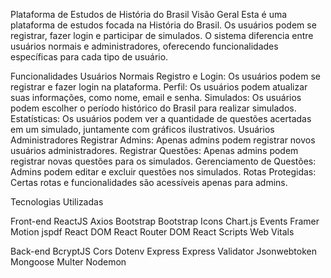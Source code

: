 Plataforma de Estudos de História do Brasil
Visão Geral
Esta é uma plataforma de estudos focada na História do Brasil. Os usuários podem se registrar, fazer login e participar de simulados. O sistema diferencia entre usuários normais e administradores, oferecendo funcionalidades específicas para cada tipo de usuário.

Funcionalidades
Usuários Normais
Registro e Login: Os usuários podem se registrar e fazer login na plataforma.
Perfil: Os usuários podem atualizar suas informações, como nome, email e senha.
Simulados: Os usuários podem escolher o período histórico do Brasil para realizar simulados.
Estatísticas: Os usuários podem ver a quantidade de questões acertadas em um simulado, juntamente com gráficos ilustrativos.
Usuários Administradores
Registrar Admins: Apenas admins podem registrar novos usuários administradores.
Registrar Questões: Apenas admins podem registrar novas questões para os simulados.
Gerenciamento de Questões: Admins podem editar e excluir questões nos simulados.
Rotas Protegidas: Certas rotas e funcionalidades são acessíveis apenas para admins.

Tecnologias Utilizadas

Front-end
ReactJS
Axios
Bootstrap
Bootstrap Icons
Chart.js
Events
Framer Motion
jspdf
React DOM
React Router DOM
React Scripts
Web Vitals

Back-end
BcryptJS
Cors
Dotenv
Express
Express Validator
Jsonwebtoken
Mongoose
Multer
Nodemon

